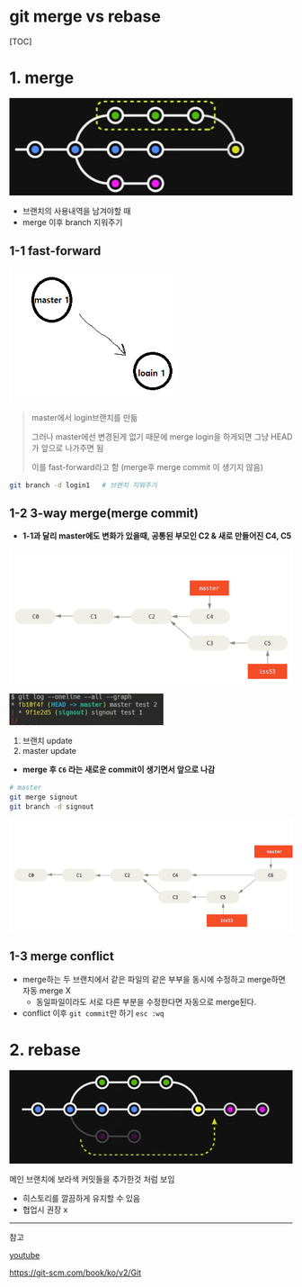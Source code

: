 # git merge vs rebase



[TOC]



# 1. merge

![image-20220629002643946](images/image-20220629002643946.png) 

- 브랜치의 사용내역을 남겨야할 때
- merge 이후 branch 지워주기

## 1-1 fast-forward

![image-20220628162015980](images/image-20220628162015980.png) 

> master에서 login브랜치를 만듦
>
> 그러나 master에선 변경된게 없기 때문에 merge login을 하게되면 그냥 HEAD가 앞으로 나가주면 됨
>
> 이를 fast-forward라고 함 (merge후 merge commit 이 생기지 않음)

```bash
git branch -d login1   # 브랜치 지워주기
```



## 1-2  3-way merge(merge commit)

- **1-1과 달리 master에도 변화가 있을때, 공통된 부모인 C2  & 새로 만들어진 C4, C5**

![master와 별개로 진행하는 iss53 브랜치](images/basic-branching-6.png) 

![image-20220628164752792](images/image-20220628164752792.png)  

1. 브랜치 update
2. master update

- **merge 후 `C6` 라는 새로운 commit이 생기면서 앞으로 나감**

```bash
# master
git merge signout
git branch -d signout
```

![Merge 커밋](images/basic-merging-2.png) 



## 1-3 merge conflict

- merge하는 두 브랜치에서 같은 파일의 같은 부부을 동시에 수정하고 merge하면 자동 merge X
  - 동일파일이라도 서로 다른 부분을 수정한다면 자동으로 merge된다.
- conflict 이후 `git commit`만 하기 `esc :wq`

# 2. rebase

![image-20220629002827325](images/image-20220629002827325.png) 

메인 브랜치에 보라색 커밋들을 추가한것 처럼 보임

- 히스토리를 깔끔하게 유지할 수 있음
- 협업시 권장 x





---

참고

[youtube](https://www.youtube.com/watch?v=Kh-m5mLedfs&list=PLcqDmjxt30RvjqpIBi4mtkK5LkzYtXluF&index=9)

https://git-scm.com/book/ko/v2/Git